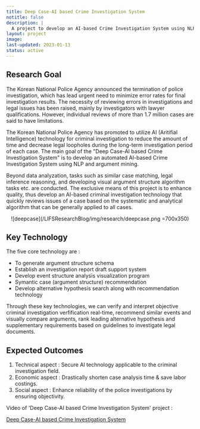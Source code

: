 ```yaml
---
title: Deep Case-AI based Crime Investigation System
notitle: false
description: |
  A project to develop an AI-based Crime Investigation System using NLP and argument mining.
layout: project
image:
last-updated: 2023-01-13
status: active
---
```


## Research Goal 
The Korean National Police Agency announced the termination of police investigation, which has lead urgent need to minimize error rates for final investigation results.  The necessity of reviewing errors in investigations and legal issues has been raised, mainly by investigators with lawyer qualifications. However, individual reviews of more than 1.7 million cases are said to have limitations.

The Korean National Police Agency has promoted to utilize AI (Aritifial Intelligence) technology for criminal investigation to reduce the amount of time and decrease legal loopholes during the long-term investigation period of each case. The main goal of the "Deep Case-AI based Crime Investigation System" is to develop an automated AI-based Crime Investigation System using NLP and argument mining. 

Beyond data analyzation, tasks such as similar case matching, legal inference reasoning, and developing visual argument structure algorithm tasks etc. are conducted. The exclusive means of this project is to enhance quality, thus develop an AI-based criminal investigation technology that quickly reviews issues of a case based on the systematic and analytical algorithm that can be generally applied to all cases. 
<center>

![deepcase](/LIFSResearchBlog/img/research/deepcase.png =700x350)

</center>

## Key Technology
The five core technology are :
- To generate argument structure schema
- Establish an investigation report draft support system
- Develop event structure analysis visualization program
- Symantic case (argument structure) recommendation
- Develop alternative hypothesis search along with recommendation technology

Through these key technologies, we can verify and interpret objective criminal investigation verfification real-time, recommend similar events and visually compare arguments, rank leading alternative hypothesis and supplementary requirements based on guidelines to investigate legal documents.

## Expected Outcomes
1. Technical aspect : Secure AI technology applicable to the criminal investigation field.
2. Economic aspect : Drastically shorten case analysis time & save labor costings.
3. Social aspect : Enhance reliability of the police investigations by ensuring objectivity.






Video of 'Deep Case-AI based Crime Investigation System' project :

[Deep Case-AI based Crime Investigation System](https://www.youtube.com/watch?v=8D5jC0UgrdA)